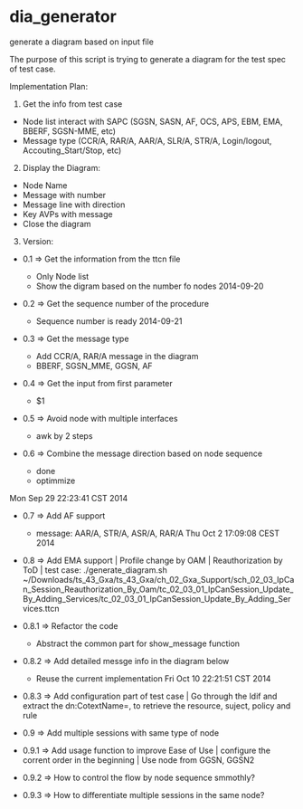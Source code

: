 dia_generator
=============

generate a diagram based on input file


 The purpose of this script is trying to generate a diagram for the test spec of test case.

 Implementation Plan:
 1. Get the info from test case
   - Node list interact with SAPC (SGSN, SASN, AF, OCS, APS, EBM, EMA, BBERF, SGSN-MME, etc)
   - Message type (CCR/A, RAR/A, AAR/A, SLR/A, STR/A, Login/logout, Accouting_Start/Stop, etc)

 2. Display the Diagram:
   - Node Name
   - Message with number
   - Message line with direction
   - Key AVPs with message
   - Close the diagram

 3. Version:
   - 0.1 => Get the information from the ttcn file
       + Only Node list
       + Show the digram based on the number fo nodes
   2014-09-20
   - 0.2 => Get the sequence number of the procedure
       + Sequence number is ready
   2014-09-21
   - 0.3 => Get the message type
       + Add CCR/A, RAR/A message in the diagram
       + BBERF, SGSN_MME, GGSN, AF

   - 0.4 => Get the input from first parameter
       + $1

   - 0.5 => Avoid node with multiple interfaces
       + awk by 2 steps

   - 0.6 => Combine the message direction based on node sequence
       + done
       + optimmize

   Mon Sep 29 22:23:41 CST 2014
   - 0.7 => Add AF support
       + message: AAR/A, STR/A, ASR/A, RAR/A
 Thu Oct  2 17:09:08 CEST 2014

   - 0.8 => Add EMA support
       | Profile change by OAM
       | Reauthorization by ToD
       | test case: ./generate_diagram.sh ~/Downloads/ts_43_Gxa/ts_43_Gxa/ch_02_Gxa_Support/sch_02_03_IpCan_Session_Reauthorization_By_Oam/tc_02_03_01_IpCanSession_Update_By_Adding_Services/tc_02_03_01_IpCanSession_Update_By_Adding_Services.ttcn

   - 0.8.1 => Refactor the code
       + Abstract the common part for show_message function

   - 0.8.2 => Add detailed messge info in the diagram below
       + Reuse the current implementation
 Fri Oct 10 22:21:51 CST 2014

   - 0.8.3 => Add configuration part of test case
       | Go through the ldif and extract the dn:CotextName=, to retrieve the resource, suject, policy and rule

   - 0.9 => Add multiple sessions with same type of node

   - 0.9.1 => Add usage function to improve Ease of Use
       | configure the corrent order in the beginning
       | Use node from GGSN, GGSN2

   - 0.9.2 => How to control the flow by node sequence smmothly?

   - 0.9.3 => How to differentiate multiple sessions in the same node?

